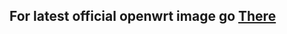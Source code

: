 ## For latest official openwrt image go [There](https://openwrt.org/toh/tp-link/tl-wr841nd#installation)
